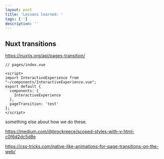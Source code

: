```yaml
---
layout: post
title: 'Lessons learned: '
tags: ['']
description: ''
---
```


## Nuxt transitions

https://nuxtjs.org/api/pages-transition/

```
// pages/index.vue

<script>
import InteractiveExperience from "~/components/InteractiveExperience.vue";
export default {
  components: {
    InteractiveExperience
  },
  pageTransition: 'test'
};
</script>
```

something else about how we do these.

https://medium.com/@brockreece/scoped-styles-with-v-html-c0f6d2dc5d8e

https://css-tricks.com/native-like-animations-for-page-transitions-on-the-web/